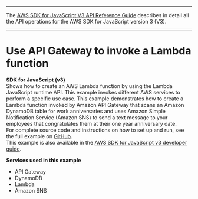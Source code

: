 --------

 The [AWS SDK for JavaScript V3 API Reference Guide](https://docs.aws.amazon.com/AWSJavaScriptSDK/v3/latest/index.html) describes in detail all the API operations for the AWS SDK for JavaScript version 3 \(V3\)\. 

--------

# Use API Gateway to invoke a Lambda function<a name="cross_LambdaAPIGateway_javascript_topic"></a>

**SDK for JavaScript \(v3\)**  
 Shows how to create an AWS Lambda function by using the Lambda JavaScript runtime API\. This example invokes different AWS services to perform a specific use case\. This example demonstrates how to create a Lambda function invoked by Amazon API Gateway that scans an Amazon DynamoDB table for work anniversaries and uses Amazon Simple Notification Service \(Amazon SNS\) to send a text message to your employees that congratulates them at their one year anniversary date\.   
 For complete source code and instructions on how to set up and run, see the full example on [GitHub](https://github.com/awsdocs/aws-doc-sdk-examples/tree/main/javascriptv3/example_code/cross-services/lambda-api-gateway)\.   
This example is also available in the [AWS SDK for JavaScript v3 developer guide](https://docs.aws.amazon.com/sdk-for-javascript/v3/developer-guide/api-gateway-invoking-lambda-example.html)\.  

**Services used in this example**
+ API Gateway
+ DynamoDB
+ Lambda
+ Amazon SNS